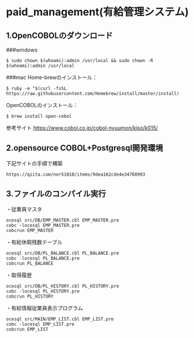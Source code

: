 # paid_management(有給管理システム)

## 1.OpenCOBOLのダウンロード
###windows
```
$ sudo chown $(whoami):admin /usr/local && sudo chown -R $(whoami):admin /usr/local
```

###mac
Home-brewのインストール：
```
$ ruby -e "$(curl -fsSL https://raw.githubusercontent.com/Homebrew/install/master/install)
```
OpenCOBOLのインストール：
```
$ brew install open-cobol
```

参考サイト
https://www.cobol.co.jp/cobol-nyuumon/kiso/k015/

## 2.opensource COBOL+Postgresql開発環境
下記サイトの手順で構築
```
https://qiita.com/nor51010/items/9dea162cde4e34768993
```

## 3.ファイルのコンパイル実行
・従業員マスタ
```
ocesql src/DB/EMP_MASTER.cbl EMP_MASTER.pre
cobc -locesql EMP_MASTER.pre
cobcrun EMP_MASTER
```

・有給休暇残数テーブル 
```
ocesql src/DB/PL_BALANCE.cbl PL_BALANCE.pre
cobc -locesql PL_BALANCE.pre
cobcrun PL_BALANCE
```

・取得履歴
```
ocesql src/DB/PL_HISTORY.cbl PL_HISTORY.pre
cobc -locesql PL_HISTORY.pre
cobcrun PL_HISTORY
```


・有給情報従業員表示プログラム
```
ocesql src/MAIN/EMP_LIST.cbl EMP_LIST.pre
cobc -locesql EMP_LIST.pre
cobcrun EMP_LIST
```
